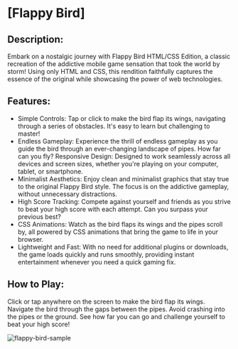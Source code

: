 # [Flappy Bird]

## Description:
Embark on a nostalgic journey with Flappy Bird HTML/CSS Edition, a classic recreation of the addictive mobile game sensation that took the world by storm! Using only HTML and CSS, this rendition faithfully captures the essence of the original while showcasing the power of web technologies.

## Features:

- Simple Controls: Tap or click to make the bird flap its wings, navigating through a series of obstacles. It's easy to learn but challenging to master!
- Endless Gameplay: Experience the thrill of endless gameplay as you guide the bird through an ever-changing landscape of pipes. How far can you fly?
Responsive Design: Designed to work seamlessly across all devices and screen sizes, whether you're playing on your computer, tablet, or smartphone.
- Minimalist Aesthetics: Enjoy clean and minimalist graphics that stay true to the original Flappy Bird style. The focus is on the addictive gameplay, without unnecessary distractions.
- High Score Tracking: Compete against yourself and friends as you strive to beat your high score with each attempt. Can you surpass your previous best?
- CSS Animations: Watch as the bird flaps its wings and the pipes scroll by, all powered by CSS animations that bring the game to life in your browser.
- Lightweight and Fast: With no need for additional plugins or downloads, the game loads quickly and runs smoothly, providing instant entertainment whenever you need a quick gaming fix.

## How to Play:

Click or tap anywhere on the screen to make the bird flap its wings.
Navigate the bird through the gaps between the pipes.
Avoid crashing into the pipes or the ground.
See how far you can go and challenge yourself to beat your high score!

![flappy-bird-sample](https://user-images.githubusercontent.com/78777681/219966636-72584cb3-d471-41c0-872f-62c230dccc47.png)
